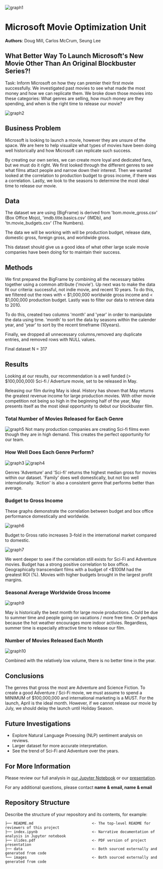 
![graph1](./images/NotebookHeader.png)
# Microsoft Movie Optimization Unit

**Authors**: Doug Mill, Carlos McCrum, Seung Lee

## What Better Way To Launch Microsoft's New Movie Other Than An Original Blockbuster Series?!

Task: Inform Microsoft on how they can premier their first movie successfully. We investigated past movies to see what made the most money and how we can replicate them. We broke down those movies into these categories: What genres are selling, how much money are they spending, and when is the right time to release our movie?


![graph2](./images/director_shot.jpeg)

## Business Problem

Microsoft is looking to launch a movie, however they are unsure of the space. We are here to help visualize what types of movies have been doing well historically and how Microsoft can replicate such success.

By creating our own series, we can create more loyal and dedicated fans, but we must do it right. We first looked through the different genres to see what films attact people and narrow down their interest. Then we wanted looked at the correlation to production budget to gross income, if there was a correlation. Lastly, we look to the seasons to determine the most ideal time to release our movie. 

## Data

The dataset we are using (BigFrame) is derived from 'bom.movie_gross.csv' (Box Office Mojo), 'imdb.title.basics.csv' (IMDb), and 'tn.movie_budgets.csv' (The Numbers).

The data we will be working with will be production budget, release date, domestic gross, foreign gross, and worldwide gross.

This dataset should give us a good idea of what other large scale movie companies have been doing for to maintain their success.


## Methods

We first prepared the BigFrame by combining all the necessary tables together using a common attribute ('movie'). Up next was to make the data fit our criteria: successful, not indie movie, and recent 10 years.
To do this, we filtered out the rows with < $1,000,000 worldwide gross income and < $1,000,000 production budget. Lastly was to filter our data to retrieve data to 2010. 

To do this, created two columns 'month' and 'year' in order to manipulate the data using time. 'month' to sort the data by seasons within the calender year, and 'year' to sort by the recent timeframe (10years).

Finally, we dropped all unnecessary columns,removed any duplicate entries, and removed rows with NULL values. 

Final dataset N = 317

## Results

Looking at our results, our recommendation is a well funded (> $100,000,000) Sci-fi / Adverture movie, set to be released in May. 

Releasing our film during May is ideal. History has shown that May returns the greatest revenue income for large production movies. With other movie competition not being so high in the beginning half of the year, May presents itself as the most ideal opportunity to debut our blockbuster film.

### Total Number of Movies Released for Each Genre
![graph5](./images/genre_total.png)
Not many production companies are creating Sci-fi films even though they are in high demand. This creates the perfect opportunity for our team.

### How Well Does Each Genre Perform?
![graph3](./images/genre_domestic.png) ![graph4](./images/domestic_foreign.png)

Genres 'Adventure' and 'Sci-fi' returns the highest median gross for movies within our dataset. 'Family' does well domestically, but not too well internationally. 'Action' is also a consistent genre that performs better than average.


### Budget to Gross Income
These graphs demonstrate the correlation between budget and box office performance domestically and worldwide.

![graph6](./images/budger_gross1.png)

Budget to Gross ratio increases 3-fold in the international market compared to domestic.

![graph7](./images/budget_gross2.png)

We went deeper to see if the correlation still exists for Sci-Fi and Adventure movies.
Budget has a strong positive correlation to box office.
Geographically transcendant films with a budget of <$100M had the greatest ROI (%).
Movies with higher budgets brought in the largest profit margins.

### Seasonal Average Worldwide Gross Income
![graph9](./images/total_gross_seasonal.png)

May is historically the best month for large movie productions. Could be due to summer time and people going on vacations / more free time. Or perhaps because the hot weather encourages more indoor activies. Regardless, summer time is especially attractive time to release our film.

### Number of Movies Released Each Month
![graph10](./images/total_seasonal.png)

Combined with the relatively low volume, there is no better time in the year.


## Conclusions

The genres that gross the most are Adventure and Science Fiction. To create a good Adventure / Sci-Fi movie, we must assume to spend a MINIMUM of $100,000,000 and international marketing is a MUST. For the launch, April is the ideal month. However, if we cannot release our movie by July, we should delay the launch until Holiday Season.


## Future Investigations

* Explore Natural Language Proessing (NLP) sentiment analysis on reviews.
* Larger dataset for more accurate interpretation.
* See the trend of Sci-Fi and Adventure over the years.


## For More Information

Please review our full analysis in [our Jupyter Notebook](./index.ipynb) or our [presentation](./slides.pdf).

For any additional questions, please contact **name & email, name & email**

## Repository Structure

Describe the structure of your repository and its contents, for example:

```
├── README.md                           <- The top-level README for reviewers of this project
├── index.ipynb                         <- Narrative documentation of analysis in Jupyter notebook
├── slides.pdf                          <- PDF version of project presentation
├── data                                <- Both sourced externally and generated from code
└── images                              <- Both sourced externally and generated from code
```
